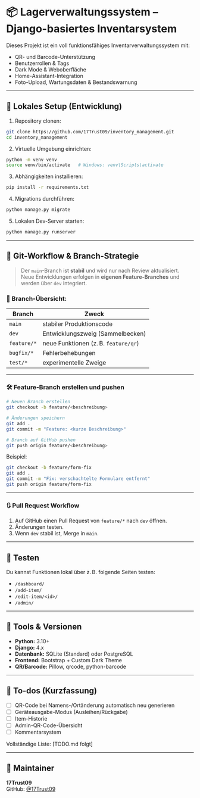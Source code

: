 # 📦 Lagerverwaltungssystem – Django-basiertes Inventarsystem

Dieses Projekt ist ein voll funktionsfähiges Inventarverwaltungssystem mit:
- QR- und Barcode-Unterstützung
- Benutzerrollen & Tags
- Dark Mode & Weboberfläche
- Home-Assistant-Integration
- Foto-Upload, Wartungsdaten & Bestandswarnung

---

## 🚀 Lokales Setup (Entwicklung)

1. Repository clonen:
```bash
git clone https://github.com/17Trust09/inventory_management.git
cd inventory_management
```

2. Virtuelle Umgebung einrichten:
```bash
python -m venv venv
source venv/bin/activate   # Windows: venv\Scripts\activate
```

3. Abhängigkeiten installieren:
```bash
pip install -r requirements.txt
```

4. Migrations durchführen:
```bash
python manage.py migrate
```

5. Lokalen Dev-Server starten:
```bash
python manage.py runserver
```

---

## 🔁 Git-Workflow & Branch-Strategie

> Der `main`-Branch ist **stabil** und wird nur nach Review aktualisiert.  
> Neue Entwicklungen erfolgen in **eigenen Feature-Branches** und werden über `dev` integriert.

### 🔴 Branch-Übersicht:

| Branch         | Zweck                                   |
|----------------|------------------------------------------|
| `main`         | stabiler Produktionscode                |
| `dev`          | Entwicklungszweig (Sammelbecken)        |
| `feature/*`    | neue Funktionen (z. B. `feature/qr`)     |
| `bugfix/*`     | Fehlerbehebungen                        |
| `test/*`       | experimentelle Zweige                   |

---

### 🛠 Feature-Branch erstellen und pushen

```bash
# Neuen Branch erstellen
git checkout -b feature/<beschreibung>

# Änderungen speichern
git add .
git commit -m "Feature: <kurze Beschreibung>"

# Branch auf GitHub pushen
git push origin feature/<beschreibung>
```

Beispiel:
```bash
git checkout -b feature/form-fix
git add .
git commit -m "Fix: verschachtelte Formulare entfernt"
git push origin feature/form-fix
```

---

### 🔃 Pull Request Workflow

1. Auf GitHub einen Pull Request von `feature/*` nach `dev` öffnen.
2. Änderungen testen.
3. Wenn `dev` stabil ist, Merge in `main`.

---

## 🧪 Testen

Du kannst Funktionen lokal über z. B. folgende Seiten testen:

- `/dashboard/`
- `/add-item/`
- `/edit-item/<id>/`
- `/admin/`

---

## 🧰 Tools & Versionen

- **Python:** 3.10+
- **Django:** 4.x
- **Datenbank:** SQLite (Standard) oder PostgreSQL
- **Frontend:** Bootstrap + Custom Dark Theme
- **QR/Barcode:** Pillow, qrcode, python-barcode

---

## 📌 To-dos (Kurzfassung)

- [ ] QR-Code bei Namens-/Ortänderung automatisch neu generieren
- [ ] Geräteausgabe-Modus (Ausleihen/Rückgabe)
- [ ] Item-Historie
- [ ] Admin-QR-Code-Übersicht
- [ ] Kommentarsystem

Vollständige Liste: [TODO.md folgt]

---

## 👤 Maintainer

**17Trust09**  
GitHub: [@17Trust09](https://github.com/17Trust09)

